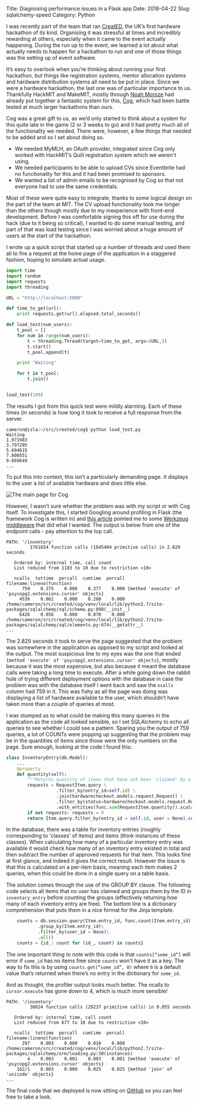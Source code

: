 Title: Diagnosing performance issues in a Flask app
Date: 2018-04-22
Slug: sqlalchemy-speed
Category: Python

I was recently part of the team that ran [CreatED](https://createdhack.github.io), the UK’s first hardware hackathon of its kind. Organising it was stressful at times and incredibly rewarding at others, especially when it came to the event actually happening. During the run up to the event, we learned a lot about what actually needs to happen for a hackathon to run and one of those things was the setting up of event software.

It’s easy to overlook when you’re thinking about running your first hackathon, but things like registration systems, mentor allocation systems and hardware distribution systems all need to be put in place. Since we were a hardware hackathon, the last one was of particular importance to us. Thankfully HackMIT and MakeMIT, mostly through [Noah Moroze](http://noahmoroze.com/) had already put together a fantastic system for this, [Cog](https://github.com/techx/cog), which had been battle tested at much larger hackathons than ours.

Cog was a great gift to us, as we’d only started to think about a system for this quite late in the game (2 or 3 weeks to go) and it had pretty much all of the functionality we needed. There were, however, a few things that needed to be added and so I set about doing so.

 - We needed MyMLH, an OAuth provider, integrated since Cog only worked with HackMIT’s Quill registration system which we weren't using.
 - We needed participants to be able to upload CVs since Eventbrite had no functionality for this and it had been promised to sponsors.
 - We wanted a list of admin emails to be recognised by Cog so that not everyone had to use the same credentials.

Most of these were quite easy to integrate, thanks to some logical design on the part of the team at MIT. The CV upload functionality took me longer than the others though mostly due to my inexperience with front-end development. Before I was comfortable signing this off for use during the hack (due to it being so critical), I wanted to do some manual testing, and part of that was load testing since I was worried about a huge amount of users at the start of the hackathon.

I wrote up a quick script that started up a number of threads and used them all to fire a request at the home page of the application in a staggered fashion, hoping to simulate actual usage.

``` python
import time
import random
import requests
import threading

URL = "http://localhost:5000"

def time_to_get(url):
    print requests.get(url).elapsed.total_seconds()

def load_test(num_users):
    t_pool = []
    for num in range(num_users):
        t = threading.Thread(target=time_to_get, args=(URL,))
        t.start()
        t_pool.append(t)

    print "Waiting"

    for t in t_pool:
        t.join()


load_test(100)
```

The results I got from this quick test were mildly alarming. Each of these times (in seconds) is how long it took to receive a full response from the server.

```
cameron@isla:~/src/created/cog$ python load_test.py
Waiting
1.971983
3.797295
5.694615
7.800551
9.669649
...
```

To put this into context, this isn’t a particularly demanding page. It displays to the user a list of available hardware and does little else.

![The main page for Cog](/images/cog_main_page.png "The main page for Cog")

However, I wasn’t sure whether the problem was with my script or with Cog itself. To investigate this, I started Googling around profiling in Flask (the framework Cog is written in) and [this article](https://blog.miguelgrinberg.com/post/the-flask-mega-tutorial-part-xvi-debugging-testing-and-profiling) pointed me to some [Werkzeug middleware](http://werkzeug.pocoo.org/docs/0.14/contrib/profiler/) that did what I wanted. The output is below from one of the endpoint calls - pay attention to the top call.

```
PATH: '/inventory'
         1761654 function calls (1645404 primitive calls) in 2.829 seconds

   Ordered by: internal time, call count
   List reduced from 1183 to 10 due to restriction <10>

   ncalls  tottime  percall  cumtime  percall filename:lineno(function)
      759    0.375    0.000    0.377    0.000 {method 'execute' of 'psycopg2.extensions.cursor' objects}
     4536    0.062    0.000    0.280    0.000 /home/cameron/src/created/cog/venv/local/lib/python2.7/site-packages/sqlalchemy/sql/schema.py:898(__init__)
     6426    0.056    0.000    0.070    0.000 /home/cameron/src/created/cog/venv/local/lib/python2.7/site-packages/sqlalchemy/sql/elements.py:674(__getattr__)
...
```

The 2.829 seconds it took to serve the page suggested that the problem was somewhere in the application as opposed to my script and looked at the output. The most suspicious line to my eyes was the one that ended `{method 'execute' of 'psycopg2.extensions.cursor' objects}`, mostly because it was the most expensive, but also because it meant the database calls were taking a long time to execute. After a while going down the rabbit hole of trying different deployment options with the database in case the problem was with the database itself I went back and saw the `ncalls` column had 759 in it. This was fishy as all the page was doing was displaying a list of hardware available to the user, which shouldn’t have taken more than a couple of queries at most.

I was stumped as to what could be making this many queries in the application as the code all looked sensible, so I set SQLAlchemy to echo all queries to see whether I could see a pattern. Sparing you the output of 759 queries, a lot of COUNTs were popping up suggesting that the problem may be in the quantities of items since those were the only numbers on the page. Sure enough, looking at the code I found this:

``` python
class InventoryEntry(db.Model):
    ...
    @property
    def quantity(self):
        """Returns quantity of items that have not been 'claimed' by a request"""
        requests = RequestItem.query \
                   .filter_by(entry_id=self.id) \
                   .join(hardwarecheckout.models.request.Request) \
                   .filter_by(status=hardwarecheckout.models.request.RequestStatus.APPROVED) \
                   .with_entities(func.sum(RequestItem.quantity)).scalar()
        if not requests: requests = 0
        return Item.query.filter_by(entry_id = self.id, user = None).count() - requests
```

In the database, there was a table for inventory entries (roughly corresponding to 'classes' of items) and items (think instances of these classes). When calculating how many of a particular inventory entry was available it would check how many of an inventory entry existed in total and then subtract the number of approved requests for that item. This looks fine at first glance, and indeed it gives the correct result. However the issue is that this is calculated on a per-item basis, meaning each item makes 2 queries, when this could be done in a single query on a table basis.

The solution comes through the use of the GROUP BY clause. The following code selects all items that no user has claimed and groups them by the ID in `inventory_entry` before counting the groups (effectively returning how many of each inventory entry are free). The bottom line is a dictionary comprehension that puts them in a nice format for the Jinja template.

``` python
    counts = db.session.query(Item.entry_id, func.count(Item.entry_id))\
            .group_by(Item.entry_id)\
            .filter_by(user_id = None)\
            .all()
    counts = {id_: count for (id_, count) in counts}
```

The one important thing to note with this code is that `counts[“some_id”]` will error if `some_id` has no items free since `counts` won't have it as a key. The way to fix this is by using `counts.get(“some_id”, 0)` where `0` is a default value that’s returned when there’s no entry in the dictionary for `some_id`.

And as thought, the profiler output looks much better. The ncalls to `cursor.execute` has gone down to 4, which is much more sensible!

```
PATH: '/inventory'
         30824 function calls (29237 primitive calls) in 0.055 seconds

   Ordered by: internal time, call count
   List reduced from 677 to 10 due to restriction <10>

   ncalls  tottime  percall  cumtime  percall filename:lineno(function)
      297    0.003    0.000    0.010    0.000 /home/cameron/src/created/cog/venv/local/lib/python2.7/site-packages/sqlalchemy/orm/loading.py:30(instances)
        4    0.003    0.001    0.003    0.001 {method 'execute' of 'psycopg2.extensions.cursor' objects}
    162/1    0.003    0.000    0.025    0.025 {method 'join' of 'unicode' objects}
...
```

The final code that we deployed is now sitting on [GitHub](https://github.com/notexactlyawe/cog) so you can feel free to take a look.
